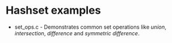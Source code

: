 # Hashset examples

* set_ops.c - Demonstrates common set operations like *union*, *intersection*, *difference* and *symmetric difference*.
